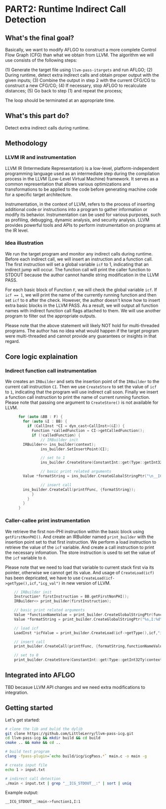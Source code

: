 # PART2: Runtime Indirect Call Detection

## What's the final goal?

Basically, we want to modify AFLGO to construct a more complete Control Flow Graph (CFG) than what 
we obtain from LLVM. The algorithm we will use consists of the following steps:

(1) Generate the target file using `llvm-pass-itargets` and run AFLGO;
(2) During runtime, detect extra indirect calls and obtain proper output with the given inputs;
(3) Combine the output in step 2 with the current CFG/CG to construct a new CFG/CG;
(4) If necessary, stop AFLGO to recalculate distances;
(5) Go back to step (1) and repeat the process;

The loop should be terminated at an appropriate time.

## What's this part do?

Detect extra indirect calls during runtime. 

## Methodology
### LLVM IR and instrumentation

LLVM IR (Intermediate Representation) is a low-level, platform-independent programming language 
used as an intermediate step during the compilation process in the LLVM (Low-Level Virtual Machine) 
framework. It serves as a common representation that allows various optimizations and transformations 
to be applied to the code before generating machine code for a specific target architecture. 

Instrumentation, in the context of LLVM, refers to the process of inserting additional code or instructions 
into a program to gather information or modify its behavior. Instrumentation can be used for various 
purposes, such as profiling, debugging, dynamic analysis, and security analysis. LLVM provides 
powerful tools and APIs to perform instrumentation on programs at the IR level.

### Idea illustration
We run the target program and monitor any indirect calls during runtime. Before each indirect call, 
we will insert an instruction and a function call. The first instruction will set a global variable 
`icf` to 1, indicating that an indirect jump will occur. The function call will print the caller 
function to STDOUT because the author cannot handle string modification in the LLVM PASS.

For each basic block of Function `F`, we will check the global variable `icf`. If `icf == 1`, we will 
print the name of the currently running function and then set `icf` to `0` after the check. However, 
the author doesn't know how to insert extra basic blocks in the LLVM PASS. As a result, we will 
output all function names with indirect function call flags attached to them. We will use another 
program to filter out the appropriate outputs.

Please note that the above statement will likely NOT hold for multi-threaded programs. The 
author has no idea what would happen if the target program were multi-threaded and cannot 
provide any guarantees or insights in that regard.

## Core logic explaination
### Indirect function call instrumentation
We creates an `IRBuilder` and sets the insertion point of the `IRBuilder` to the current call instruction `CI`.
Then we use `CreateStore` to set the value of `icf` to `1`, indicating that the program will use indirect call 
soon. Finally we insert a function call instruction to print the name of current running function. Please note 
that passing one argument to `CreateStore()` is not available for LLVM.

```c++
      for (auto &BB : F) {
        for (auto &I : BB) {
          if (CallInst *CI = dyn_cast<CallInst>(&I)) {
            Function *calledFunction = CI->getCalledFunction();
            if (!calledFunction) {
                // IRBuilder init
		IRBuilder<> ins_builder(context);
                ins_builder.SetInsertPoint(CI);  

                // set to 1
                ins_builder.CreateStore(ConstantInt::get(Type::getInt32Ty(context), 1), icf);

                // basic print related arguments
		Value *formatString = ins_builder.CreateGlobalStringPtr("\n__ICG_STDOUT__:"+functionName+"->");

                // insert call
		ins_builder.CreateCall(printfFunc, {formatString});
            }
          }
        }
      }
```
### Caller-callee print instrumentation
We retrieve the first non-PHI instruction within the basic block using `getFirstNonPHI()`. And create an IRBuilder 
named `print_builder` with the insertion point set to that first instruction. We perform a load instruction to 
retrieve the value of the `icf` variable. And create a call instruction to print the necessary infomation. The store 
instruction is used to set the value of the `icf` variable to `0`.

Please note that we need to load that variable to current stack first via its pointer, otherwise we cannot get its value. 
And usage of `CreateLoad(icf)` has been depricated, we have to use `CreateLoad(icf->getType(),icf,"icg_val")` in new 
version of LLVM.

```c++
	// IRBuilder init
	Instruction* firstInstruction = BB.getFirstNonPHI();
	IRBuilder<> print_builder(firstInstruction);

	// basic print related arguments
	Value *functionNameValue = print_builder.CreateGlobalStringPtr(functionName);
	Value *formatString = print_builder.CreateGlobalStringPtr("%s,I:%d\n");

	// load icf
	LoadInst *icfValue = print_builder.CreateLoad(icf->getType(),icf,"icg_val");

	// insert call
	print_builder.CreateCall(printfFunc, {formatString,functionNameValue,icfValue});

	// set to 0
	print_builder.CreateStore(ConstantInt::get(Type::getInt32Ty(context), 0), icf);
```

## Integrated into AFLGO

TBD becasue LLVM API changes and we need extra modifications to integration.

## Getting started

Let's get started:

```bash
# clone the lib and bulid the dylib
git clone https://github.com/LittleLerry/llvm-pass-icg.git
cd llvm-pass-icg && mkdir build && cd build
cmake .. && make && cd ..

# build test program
clang -fpass-plugin=`echo build/icg/icgPass.*` main.c -o main -g

# create input file
echo 1 > input.txt

# indirect call detection
./main < input.txt | grep "__ICG_STDOUT__:" | sort | uniq
```
Example output:
```bash
__ICG_STDOUT__:main->function1,I:1
```
